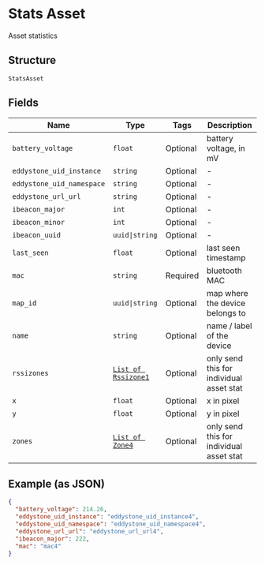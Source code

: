 
# Stats Asset

Asset statistics

## Structure

`StatsAsset`

## Fields

| Name | Type | Tags | Description |
|  --- | --- | --- | --- |
| `battery_voltage` | `float` | Optional | battery voltage, in mV |
| `eddystone_uid_instance` | `string` | Optional | - |
| `eddystone_uid_namespace` | `string` | Optional | - |
| `eddystone_url_url` | `string` | Optional | - |
| `ibeacon_major` | `int` | Optional | - |
| `ibeacon_minor` | `int` | Optional | - |
| `ibeacon_uuid` | `uuid\|string` | Optional | - |
| `last_seen` | `float` | Optional | last seen timestamp |
| `mac` | `string` | Required | bluetooth MAC |
| `map_id` | `uuid\|string` | Optional | map where the device belongs to |
| `name` | `string` | Optional | name / label of the device |
| `rssizones` | [`List of Rssizone1`](../../doc/models/rssizone-1.md) | Optional | only send this for individual asset stat |
| `x` | `float` | Optional | x in pixel |
| `y` | `float` | Optional | y in pixel |
| `zones` | [`List of Zone4`](../../doc/models/zone-4.md) | Optional | only send this for individual asset stat |

## Example (as JSON)

```json
{
  "battery_voltage": 214.26,
  "eddystone_uid_instance": "eddystone_uid_instance4",
  "eddystone_uid_namespace": "eddystone_uid_namespace4",
  "eddystone_url_url": "eddystone_url_url4",
  "ibeacon_major": 222,
  "mac": "mac4"
}
```

